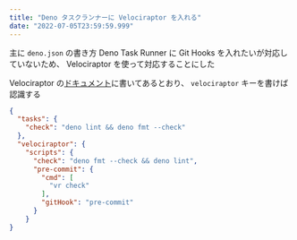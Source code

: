 ```yaml
---
title: "Deno タスクランナーに Velociraptor を入れる"
date: "2022-07-05T23:59:59.999"
---
```


主に `deno.json` の書き方
Deno Task Runner に Git Hooks を入れたいが対応していないため、 Velociraptor を使って対応することにした  

Velociraptor の[ドキュメント](https://velociraptor.run/docs/configuration/#configuration)に書いてあるとおり、 `velociraptor` キーを書けば認識する

```json
{
  "tasks": {
    "check": "deno lint && deno fmt --check"
  },
  "velociraptor": {
    "scripts": {
      "check": "deno fmt --check && deno lint",
      "pre-commit": {
        "cmd": [
          "vr check"
        ],
        "gitHook": "pre-commit"
      }
    }
}
```
